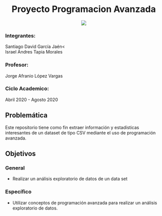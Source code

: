 <h1 align="center"> Proyecto Programacion Avanzada </h1>

<p align="center">
  <img src=https://www.utpl.edu.ec/manual_imagen/images/institucional/UTPL-INSTITUCIONAL-color.jpg />
</p>

###  **Integrantes**: 
Santiago David García Jaén<<br>
Israel Andres Tapia Morales
###  **Profesor**: 
Jorge Afranio López Vargas</b>
###  **Ciclo Academico**: 
Abril 2020 - Agosto 2020</b>


## Problemática
Este repositorio tiene como fin extraer información y estadísticas interesantes de un dataset de tipo CSV mediante el uso de programación avanzada. 

## Objetivos
### General
* Realizar un análisis exploratorio de datos de un data set
### Específico
* Utilizar conceptos de programación avanzada para realizar un análisis exploratorio de datos. 
